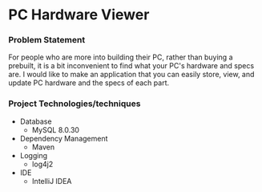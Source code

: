 # PC Hardware Viewer

### Problem Statement

For people who are more into building their PC, rather than buying a prebuilt, it is a bit inconvenient to find what your PC's hardware and specs are. I would like to make an application that you can easily store, view, and update PC hardware and the specs of each part.

### Project Technologies/techniques

* Database
    * MySQL 8.0.30
* Dependency Management
    * Maven
* Logging
    * log4j2
* IDE
    * IntelliJ IDEA